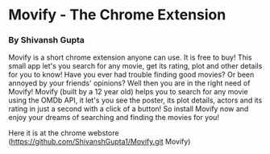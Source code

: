 # Movify - The Chrome Extension
### By Shivansh Gupta


Movify is a short chrome extension anyone can use. It is free to buy! This small app let's you search for any movie, get its rating, plot and other details for you to know! Have you ever had trouble finding good movies? Or been annoyed by your friends' opinions? Well then you are in the right need of Movify! Movify (built by a 12 year old) helps you to search for any movie using the OMDb API, it let's you see the poster, its plot details, actors and its rating in just a second with a click of a button! So install Movify now and enjoy your dreams of searching and finding the movies for you!

Here it is at the chrome webstore (https://github.com/ShivanshGupta1/Movify.git Movify)
